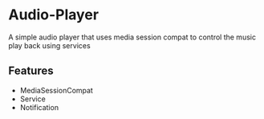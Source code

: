 # Audio-Player


A simple audio player that uses media session compat to control the music play back using services


## Features
* MediaSessionCompat
* Service
* Notification

